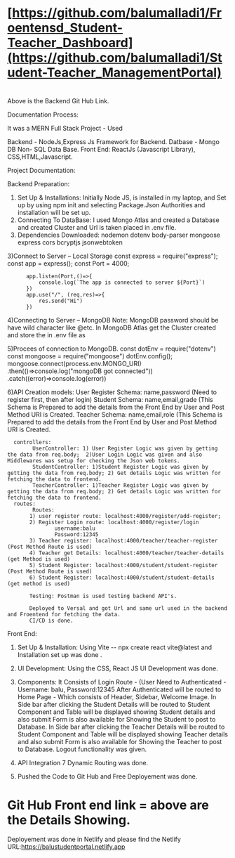 # [https://github.com/balumalladi1/Froentensd_Student-Teacher_Dashboard](https://github.com/balumalladi1/Student-Teacher_ManagementPortal)

#
Above is the Backend Git Hub Link.

Documentation Process:

It was a MERN Full Stack Project - Used 

Backend - NodeJs,Express Js Framework for Backend.
Datbase - Mongo DB Non- SQL Data Base. 
Front End: ReactJs (Javascript Library), CSS,HTML,Javascript. 



Project Documentation:

Backend Preparation:

1) Set Up & Installations: Initially Node JS, is installed in my laptop, and Set up by using npm init and selecting Package.Json Authorities and installation will be set up.
2) Connecting To DataBase: I used Mongo Atlas and created a Database and created Cluster and Url is taken placed in .env file.
3) Dependencies Downloaded: 
            nodemon 
            dotenv
            body-parser 
            mongoose 
            express 
            cors 
            bcryptjs 
            jsonwebtoken 

3)Connect to Server – Local Storage 
          const express = require("express");
          const app = express();
          const Port = 4000; 
          
          app.listen(Port,()=>{
              console.log(`The app is connected to server ${Port}`)
          })
          app.use("/", (req,res)=>{
              res.send("Hi")
          })


4)Connecting to Server – MongoDB
          Note: MongoDB password should be have wild character like @etc.
          In MongoDB Atlas get the Cluster created and store the in .env file as

5)Procees of connection to MongoDB.
        const dotEnv = require("dotenv") 
        const mongoose = require("mongoose")
        dotEnv.config();
        mongoose.connect(process.env.MONGO_URI)
            .then(()=>console.log("mongoDB got connected"))
            .catch((error)=>console.log(error))


6)API Creation
      models:
          	User Register Schema: name,password (Need to register first, then after login)
            Student Schema: name,email,grade (This Schema is Prepared to add the details from the Front End by User and Post Method URI is Created.
            Teacher Schema: name,email,role (This Schema is Prepared to add the details from the Front End by User and Post Method URI is Created.
          	
      controllers:
            UserController: 1) User Register Logic was given by getting the data from req.body;  2)User Login Logic was given and also Middlewares was setup for checking the Json web tokens.
            StudentController: 1)Student Register Logic was given by getting the data from req.body; 2) Get details Logic was written for fetching the data to frontend. 
            TeacherController: 1)Teacher Register Logic was given by getting the data from req.body; 2) Get details Logic was written for fetching the data to frontend. 
      routes:
      	    Routes: 
           1) user register route: localhost:4000/register/add-register;
           2) Register Login route: localhost:4000/register/login 
                   username:balu 
                   Password:12345 
           3) Teacher register: localhost:4000/teacher/teacher-register  (Post Method Route is used)
           4) Teacher get Details: localhost:4000/teacher/teacher-details  (get Method is used)
           5) Student Register: localhost:4000/student/student-register (Post Method Route is used)
           6) Student Register: localhost:4000/student/student-details  (get method is used)

           Testing: Postman is used testing backend API's. 

           Deployed to Versal and got Url and same url used in the backend and Froentend for fetching the data. 
           CI/CD is done. 

Front End:

1) Set Up & Installation: Using Vite -- npx create react vite@latest and Installation set up was done .

2) UI Development: Using the CSS, React JS UI Development was done.
3) Components:
       It Consists of Login Route - (User Need to Authenticated - Username: balu, Password:12345
       After Authenticated will be routed to Home Page - Which consists of Header, Sidebar, Welcome Image.
       In Side bar after clicking the Student Details will be routed to Student Component and Table will be displayed showing Student details and also submit Form is also available for Showing the
   Student to post to Database.
       In Side bar after clicking the Teacher Details will be routed to Student Component and Table will be displayed showing Teacher details and also submit Form is also available for Showing the
   Teacher to post to Database.
        Logout functionality was given.

4) API Integration 7 Dynamic Routing was done.
5) Pushed the Code to Git Hub and Free Deployement was done.


# Git Hub Front end link = above are the Details Showing.

Deployement was done in Netlify and please find the Netlify URL:https://balustudentportal.netlify.app
       
	


